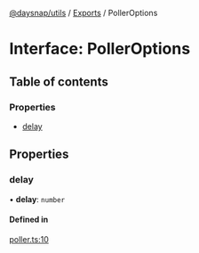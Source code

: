 [@daysnap/utils](../README.md) / [Exports](../modules.md) / PollerOptions

# Interface: PollerOptions

## Table of contents

### Properties

- [delay](PollerOptions.md#delay)

## Properties

### delay

• **delay**: `number`

#### Defined in

[poller.ts:10](https://github.com/daysnap/utils/blob/585cbee/src/poller.ts#L10)
